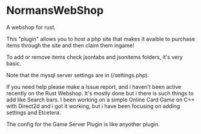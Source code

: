 # NormansWebShop
A webshop for rust.

This "plugin" allows you to host a php site that makes it avaible to purchase items through the site and then claim them ingame!

To add or remove items check jsontabs and jsonitems folders, it's very basic. 

Note that the mysql server settings are in (/settings.php).

If you need help please make a Issue report, and i haven't been active recently on the Rust Webshop. It's mostly done but i there is such things to add like Search bars. I been working on a simple Online Card Game on C++ with Direct2d and i got it working, but i have been focusing on adding settings and Etcetera.    

The config for the Game Server Plugin is like anyother plugin.
